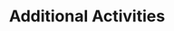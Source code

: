 ---
layout: post
type: category
title: Additional Activities
slug: additional acitivities
sidebar: true
order: 2
description: >
  additional acitivities
---